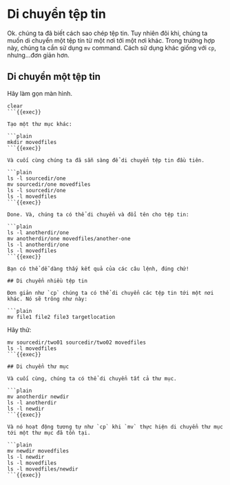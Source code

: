 # Di chuyển tệp tin

Ok. chúng ta đã biết cách sao chép tệp tin. Tuy nhiên đôi khi, chúng ta muốn di chuyển một tệp tin từ một nơi tới một nơi khác. Trong trường hợp này, chúng ta cần sử dụng `mv` command. Cách sử dụng khác giống với `cp`, nhưng...đơn giản hơn.

## Di chuyển một tệp tin

Hãy làm gọn màn hình.

```plain
clear
```{{exec}}

Tạo một thư mục khác:

```plain
mkdir movedfiles
```{{exec}}

Và cuối cùng chúng ta đã sẵn sàng để di chuyển tệp tin đầu tiên.

```plain
ls -l sourcedir/one
mv sourcedir/one movedfiles
ls -l sourcedir/one
ls -l movedfiles
```{{exec}}

Done. Và, chúng ta có thể di chuyển và đổi tên cho tệp tin:

```plain
ls -l anotherdir/one
mv anotherdir/one movedfiles/another-one
ls -l anotherdir/one
ls -l movedfiles
```{{exec}}

Bạn có thể dễ dàng thấy kết quả của các câu lệnh, đúng chứ!

## Di chuyển nhiều tệp tin

Đơn giản như `cp` chúng ta có thể di chuyển các tệp tin tới một nơi khác. Nó sẽ trông như này:

```plain
mv file1 file2 file3 targetlocation
```

Hãy thử:

```plain
mv sourcedir/two01 sourcedir/two02 movedfiles
ls -l movedfiles
```{{exec}}

## Di chuyển thư mục

Và cuối cùng, chúng ta có thể di chuyển tất cả thư mục.

```plain
mv anotherdir newdir
ls -l anotherdir
ls -l newdir
```{{exec}}

Và nó hoạt động tương tự như `cp` khi `mv` thực hiện di chuyển thư mục tới một thư mục đã tồn tại.

```plain
mv newdir movedfiles
ls -l newdir
ls -l movedfiles
ls -l movedfiles/newdir
```{{exec}}